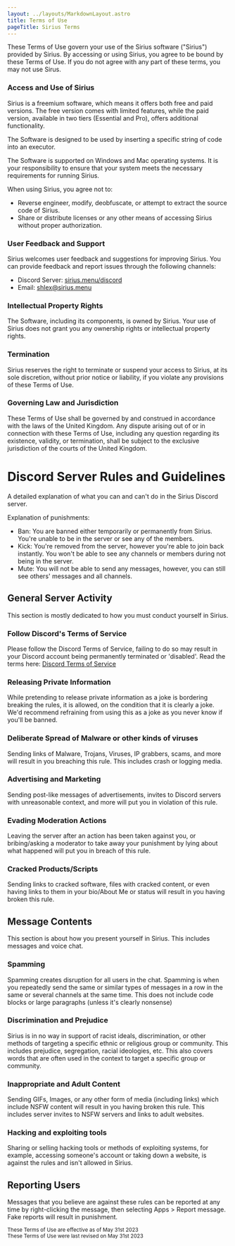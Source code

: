 ```yaml
---
layout: ../layouts/MarkdownLayout.astro
title: Terms of Use
pageTitle: Sirius Terms
---
```


These Terms of Use govern your use of the Sirius software ("Sirius") provided by Sirius. By accessing or using Sirius, you agree to be bound by these Terms of Use. If you do not agree with any part of these terms, you may not use Sirus.

### Access and Use of Sirius

Sirius is a freemium software, which means it offers both free and paid versions. The free version comes with limited features, while the paid version, available in two tiers (Essential and Pro), offers additional functionality.

The Software is designed to be used by inserting a specific string of code into an executor.

The Software is supported on Windows and Mac operating systems. It is your responsibility to ensure that your system meets the necessary requirements for running Sirius.

When using Sirius, you agree not to:

- Reverse engineer, modify, deobfuscate, or attempt to extract the source code of Sirius.
- Share or distribute licenses or any other means of accessing Sirius without proper authorization.

### User Feedback and Support

Sirius welcomes user feedback and suggestions for improving Sirius. You can provide feedback and report issues through the following channels:

- Discord Server: [sirius.menu/discord](https://sirius.menu/discord)
- Email: [shlex@sirius.menu](mailto:shlex@sirius.menu)

### Intellectual Property Rights

The Software, including its components, is owned by Sirius. Your use of Sirius does not grant you any ownership rights or intellectual property rights.

### Termination

Sirius reserves the right to terminate or suspend your access to Sirius, at its sole discretion, without prior notice or liability, if you violate any provisions of these Terms of Use.

### Governing Law and Jurisdiction

These Terms of Use shall be governed by and construed in accordance with the laws of the United Kingdom. Any dispute arising out of or in connection with these Terms of Use, including any question regarding its existence, validity, or termination, shall be subject to the exclusive jurisdiction of the courts of the United Kingdom.

# Discord Server Rules and Guidelines

A detailed explanation of what you can and can't do in the Sirius Discord server.

Explanation of punishments:

- Ban: You are banned either temporarily or permanently from Sirius. You're unable to be in the server or see any of the members.
- Kick: You're removed from the server, however you're able to join back instantly. You won't be able to see any channels or members during not being in the server.
- Mute: You will not be able to send any messages, however, you can still see others' messages and all channels.

## General Server Activity

This section is mostly dedicated to how you must conduct yourself in Sirius.

### Follow Discord's Terms of Service

Please follow the Discord Terms of Service, failing to do so may result in your Discord account being permanently terminated or 'disabled'. Read the terms here: [Discord Terms of Service](https://discord.com/terms)

### Releasing Private Information

While pretending to release private information as a joke is bordering breaking the rules, it is allowed, on the condition that it is clearly a joke. We'd recommend refraining from using this as a joke as you never know if you'll be banned.

### Deliberate Spread of Malware or other kinds of viruses

Sending links of Malware, Trojans, Viruses, IP grabbers, scams, and more will result in you breaching this rule. This includes crash or logging media.

### Advertising and Marketing

Sending post-like messages of advertisements, invites to Discord servers with unreasonable context, and more will put you in violation of this rule.

### Evading Moderation Actions

Leaving the server after an action has been taken against you, or bribing/asking a moderator to take away your punishment by lying about what happened will put you in breach of this rule.

### Cracked Products/Scripts

Sending links to cracked software, files with cracked content, or even having links to them in your bio/About Me or status will result in you having broken this rule.

## Message Contents

This section is about how you present yourself in Sirius. This includes messages and voice chat.

### Spamming

Spamming creates disruption for all users in the chat. Spamming is when you repeatedly send the same or similar types of messages in a row in the same or several channels at the same time. This does not include code blocks or large paragraphs (unless it's clearly nonsense)

### Discrimination and Prejudice

Sirius is in no way in support of racist ideals, discrimination, or other methods of targeting a specific ethnic or religious group or community. This includes prejudice, segregation, racial ideologies, etc. This also covers words that are often used in the context to target a specific group or community.

### Inappropriate and Adult Content

Sending GIFs, Images, or any other form of media (including links) which include NSFW content will result in you having broken this rule. This includes server invites to NSFW servers and links to adult websites.

### Hacking and exploiting tools

Sharing or selling hacking tools or methods of exploiting systems, for example, accessing someone's account or taking down a website, is against the rules and isn't allowed in Sirius.

## Reporting Users

Messages that you believe are against these rules can be reported at any time by right-clicking the message, then selecting Apps > Report message. Fake reports will result in punishment.

<small class="text-muted">
  These Terms of Use are effective as of <time datetime="31-05-2023">May 31st 2023</time>
  <br/>
  These Terms of Use were last revised on <time datetime="31-05-2023">May 31st 2023</time>
</small>
